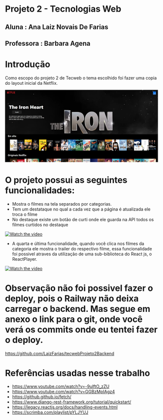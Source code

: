 # Projeto 2 - Tecnologias Web 

## Aluna : Ana Laiz Novais De Farias 
## Professora : Barbara Agena 


# Introdução 

Como escopo do projeto 2 de Tecweb o tema escolhido foi fazer uma copia do layout inicial da Netflix.

![](imagem-readme/image.png)

# O projeto possui as seguintes funcionalidades: 

- Mostra o filmes na tela separados por categorias.
- Tem um destataque no qual a cada vez que a página é atualizada ele troca o filme
- No destaque existe um botão de curti onde ele guarda na API todos os filmes curtidos no destaque

[![Watch the video](https://i.imgur.com/vKb2F1B.png)](https://www.youtube.com/watch?v=s_Rc1inYwRk)

- A quarta e última funcionalidade, quando você clica nos filmes da categoria ele mostra o trailer do respectivo filme, essa funcionalidade foi possivel atraves da utilização de uma sub-biblioteca do React js, o ReactPlayer.

[![Watch the video](https://i.imgur.com/vKb2F1B.png)](https://www.youtube.com/watch?v=7LH5MW7JFns)


# Observação não foi possivel fazer o deploy, pois o Railway não deixa carregar o backend. Mas segue em anexo o link para o git, onde você verá os commits onde eu tentei fazer o deploy. 

https://github.com/LaizFarias/tecwebProjeto2Backend

# Referências usadas nesse trabalho 

- https://www.youtube.com/watch?v=-9ulftO_zZU
- https://www.youtube.com/watch?v=GGBzMpIAgz4
- https://github.github.io/fetch/
- https://www.django-rest-framework.org/tutorial/quickstart/
- https://legacy.reactjs.org/docs/handling-events.html 
- https://scrimba.com/playlist/pYLJYUJ

